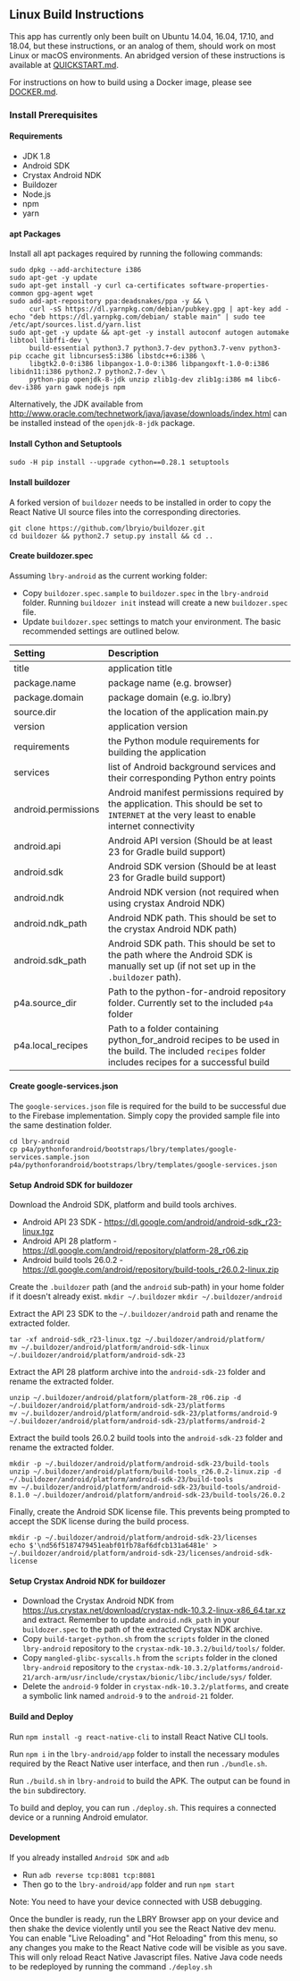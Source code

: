 ## Linux Build Instructions

This app has currently only been built on Ubuntu 14.04, 16.04, 17.10, and 18.04, but these instructions, or an analog of them, should work on most Linux or macOS environments. An abridged version of these instructions is available at [QUICKSTART.md](QUICKSTART.md).

For instructions on how to build using a Docker image, please see [DOCKER.md](DOCKER.md).

### Install Prerequisites

#### Requirements
* JDK 1.8
* Android SDK
* Crystax Android NDK
* Buildozer
* Node.js
* npm
* yarn

#### apt Packages
Install all apt packages required by running the following commands:
```
sudo dpkg --add-architecture i386
sudo apt-get -y update
sudo apt-get install -y curl ca-certificates software-properties-common gpg-agent wget
sudo add-apt-repository ppa:deadsnakes/ppa -y && \
     curl -sS https://dl.yarnpkg.com/debian/pubkey.gpg | apt-key add -
echo "deb https://dl.yarnpkg.com/debian/ stable main" | sudo tee /etc/apt/sources.list.d/yarn.list
sudo apt-get -y update && apt-get -y install autoconf autogen automake libtool libffi-dev \
     build-essential python3.7 python3.7-dev python3.7-venv python3-pip ccache git libncurses5:i386 libstdc++6:i386 \
     libgtk2.0-0:i386 libpangox-1.0-0:i386 libpangoxft-1.0-0:i386 libidn11:i386 python2.7 python2.7-dev \
     python-pip openjdk-8-jdk unzip zlib1g-dev zlib1g:i386 m4 libc6-dev-i386 yarn gawk nodejs npm
```
Alternatively, the JDK available from http://www.oracle.com/technetwork/java/javase/downloads/index.html can be installed instead of the `openjdk-8-jdk` package.

#### Install Cython and Setuptools
```
sudo -H pip install --upgrade cython==0.28.1 setuptools
```

#### Install buildozer
A forked version of `buildozer` needs to be installed in order to copy the React Native UI source files into the corresponding directories.
```
git clone https://github.com/lbryio/buildozer.git
cd buildozer && python2.7 setup.py install && cd ..
```

#### Create buildozer.spec
Assuming `lbry-android` as the current working folder:
* Copy `buildozer.spec.sample` to `buildozer.spec` in the `lbry-android` folder. Running `buildozer init` instead will create a new `buildozer.spec` file.
* Update `buildozer.spec` settings to match your environment. The basic recommended settings are outlined below.


| Setting             | Description                  |
|:------------------- |:-----------------------------|
| title               | application title            |
| package.name        | package name (e.g. browser)   |
| package.domain      | package domain (e.g. io.lbry) |
| source.dir          | the location of the application main.py |
| version             | application version          |
| requirements        | the Python module requirements for building the application |
| services            | list of Android background services and their corresponding Python entry points |
| android.permissions | Android manifest permissions required by the application. This should be set to `INTERNET` at the very least to enable internet connectivity |
| android.api         | Android API version (Should be at least 23 for Gradle build support) |
| android.sdk         | Android SDK version (Should be at least 23 for Gradle build support) |
| android.ndk         | Android NDK version (not required when using crystax Android NDK) |
| android.ndk_path    | Android NDK path. This should be set to the crystax Android NDK path) |
| android.sdk_path    | Android SDK path. This should be set to the path where the Android SDK is manually set up (if not set up in the `.buildozer` path). |
| p4a.source_dir      | Path to the python-for-android repository folder. Currently set to the included `p4a` folder |
| p4a.local_recipes   | Path to a folder containing python_for_android recipes to be used in the build. The included `recipes` folder includes recipes for a successful build |

#### Create google-services.json
The `google-services.json` file is required for the build to be successful due to the Firebase implementation. Simply copy the provided sample file into the same destination folder.
```
cd lbry-android
cp p4a/pythonforandroid/bootstraps/lbry/templates/google-services.sample.json p4a/pythonforandroid/bootstraps/lbry/templates/google-services.json
```

#### Setup Android SDK for buildozer
Download the Android SDK, platform and build tools archives.
* Android API 23 SDK - https://dl.google.com/android/android-sdk_r23-linux.tgz
* Android API 28 platform - https://dl.google.com/android/repository/platform-28_r06.zip
* Android build tools 26.0.2 - https://dl.google.com/android/repository/build-tools_r26.0.2-linux.zip

Create the `.buildozer` path (and the `android` sub-path) in your home folder if it doesn't already exist.
`mkdir ~/.buildozer`
`mkdir ~/.buildozer/android`

Extract the API 23 SDK to the `~/.buildozer/android` path and rename the extracted folder.
```
tar -xf android-sdk_r23-linux.tgz ~/.buildozer/android/platform/
mv ~/.buildozer/android/platform/android-sdk-linux ~/.buildozer/android/platform/android-sdk-23
```

Extract the API 28 platform archive into the `android-sdk-23` folder and rename the extracted folder.
```
unzip ~/.buildozer/android/platform/platform-28_r06.zip -d ~/.buildozer/android/platform/android-sdk-23/platforms
mv ~/.buildozer/android/platform/android-sdk-23/platforms/android-9 ~/.buildozer/android/platform/android-sdk-23/platforms/android-2
```

Extract the build tools 26.0.2 build tools into the `android-sdk-23` folder and rename the extracted folder.
```
mkdir -p ~/.buildozer/android/platform/android-sdk-23/build-tools
unzip ~/.buildozer/android/platform/build-tools_r26.0.2-linux.zip -d ~/.buildozer/android/platform/android-sdk-23/build-tools
mv ~/.buildozer/android/platform/android-sdk-23/build-tools/android-8.1.0 ~/.buildozer/android/platform/android-sdk-23/build-tools/26.0.2
```

Finally, create the Android SDK license file. This prevents being prompted to accept the SDK license during the build process.
```
mkdir -p ~/.buildozer/android/platform/android-sdk-23/licenses
echo $'\nd56f5187479451eabf01fb78af6dfcb131a6481e' > ~/.buildozer/android/platform/android-sdk-23/licenses/android-sdk-license
```

#### Setup Crystax Android NDK for buildozer
* Download the Crystax Android NDK from https://us.crystax.net/download/crystax-ndk-10.3.2-linux-x86_64.tar.xz and extract. Remember to update `android.ndk_path` in your `buildozer.spec` to the path of the extracted Crystax NDK archive.
* Copy `build-target-python.sh` from the `scripts` folder in the cloned `lbry-android` repository to the `crystax-ndk-10.3.2/build/tools/` folder.
* Copy `mangled-glibc-syscalls.h` from the `scripts` folder in the cloned `lbry-android` repository to the `crystax-ndk-10.3.2/platforms/android-21/arch-arm/usr/include/crystax/bionic/libc/include/sys/` folder.
* Delete the `android-9` folder in `crystax-ndk-10.3.2/platforms`, and create a symbolic link named `android-9` to the `android-21` folder.

#### Build and Deploy
Run `npm install -g react-native-cli` to install React Native CLI tools.

Run `npm i` in the `lbry-android/app` folder to install the necessary modules required by the React Native user interface, and then run `./bundle.sh`.

Run `./build.sh` in `lbry-android` to build the APK. The output can be found in the `bin` subdirectory.

To build and deploy, you can run `./deploy.sh`. This requires a connected device or a running Android emulator.

#### Development
If you already installed `Android SDK` and `adb`

* Run `adb reverse tcp:8081 tcp:8081`
* Then go to the `lbry-android/app` folder and run `npm start`

Note: You need to have your device connected with USB debugging.

Once the bundler is ready, run the LBRY Browser app on your device and then shake the device violently until you see the React Native dev menu. You can enable "Live Reloading" and "Hot Reloading" from this menu, so any changes you make to the React Native code will be visible as you save. This will only reload React Native Javascript files. Native Java code needs to be redeployed by running the command `./deploy.sh`
